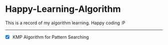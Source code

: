 # Happy-Learning-Algorithm

This is a record of my algorithm learning. Happy coding :P

___

- [x] KMP Algorithm for Pattern Searching
